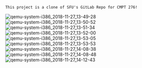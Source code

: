 ~~~~~~~~~~~~~~~~~~~~~~~~~~~~~~~~~~~~~~~~~~~~~~~~~~~~~~~~~~~
This project is a clone of SFU's GitLab Repo for CMPT 276!
~~~~~~~~~~~~~~~~~~~~~~~~~~~~~~~~~~~~~~~~~~~~~~~~~~~~~~~~~~~

![qemu-system-i386_2018-11-27_13-49-28](https://user-images.githubusercontent.com/23620004/49195945-ebd59d80-f33d-11e8-9aeb-d3289401e6ed.png)
![qemu-system-i386_2018-11-27_13-50-52](https://user-images.githubusercontent.com/23620004/49195946-ebd59d80-f33d-11e8-80a2-78889b768719.png)
![qemu-system-i386_2018-11-27_13-51-34](https://user-images.githubusercontent.com/23620004/49195947-ebd59d80-f33d-11e8-9d71-85301dbb2e30.png)
![qemu-system-i386_2018-11-27_13-52-00](https://user-images.githubusercontent.com/23620004/49195948-ebd59d80-f33d-11e8-97eb-65f9c77bec20.png)
![qemu-system-i386_2018-11-27_13-53-05](https://user-images.githubusercontent.com/23620004/49195949-ebd59d80-f33d-11e8-991a-1026a1ffdb3a.png)
![qemu-system-i386_2018-11-27_13-53-53](https://user-images.githubusercontent.com/23620004/49195950-ebd59d80-f33d-11e8-8fab-528c55dfe92e.png)
![qemu-system-i386_2018-11-27_14-08-38](https://user-images.githubusercontent.com/23620004/49195951-ebd59d80-f33d-11e8-9236-48b21d5885c1.png)
![qemu-system-i386_2018-11-27_14-08-48](https://user-images.githubusercontent.com/23620004/49195952-ec6e3400-f33d-11e8-9799-ab9b186dc997.png)
![qemu-system-i386_2018-11-27_14-12-43](https://user-images.githubusercontent.com/23620004/49195954-ec6e3400-f33d-11e8-9d03-84cdefed3bf3.png)
